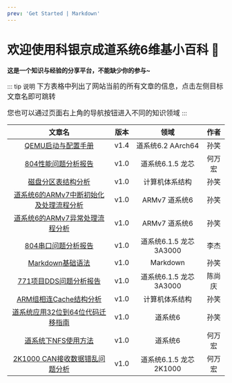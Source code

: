 ```yaml
---
prev: 'Get Started | Markdown'
---
```


# 欢迎使用科银京成道系统6维基小百科 💙

**这是一个知识与经验的分享平台，不能缺少你的参与~**

::: tip 说明
<font size=3>
下方表格中列出了网站当前的所有文章的信息，点击左侧目标文章名即可跳转

您也可以通过页面右上角的导航按钮进入不同的知识领域
</font>
:::

|                                                  文章名                                                   | 版本 |           领域           |  作者  |
| :-------------------------------------------------------------------------------------------------------: | :--: | :----------------------: | :----: |
|                   [QEMU启动与配置手册](/飞腾平台/QEMU启动与配置手册.md)                    | v1.4 |    道系统6.2 AArch64    |  孙笑  |
|               [804性能问题分析报告](/龙芯平台/804性能问题分析报告/804性能问题分析报告.md)                | v1.0 |    道系统6.1.5 龙芯     | 何万宏 |
|          [磁盘分区表结构分析](/公共知识/计算机体系结构/磁盘分区表结构分析/磁盘分区表结构分析.md)          | v1.0 |      计算机体系结构      |  孙笑  |
| [道系统6的ARMv7中断初始化及处理流程分析](/公共知识/道系统6/道系统6的ARMv7中断初始化及处理流程分析.md) | v1.0 |      ARMv7 道系统6      |  孙笑  |
|         [道系统6的ARMv7异常处理流程分析](/公共知识/道系统6/道系统6的ARMv7异常处理流程分析.md)         | v1.0 |      ARMv7 道系统6      |  孙笑  |
|               [804串口问题分析报告](/龙芯平台/804串口问题分析报告/804串口问题分析报告.md)                | v1.0 | 道系统6.1.5 龙芯 3A3000 |  李杰  |
|                 [Markdown基础语法](/公共知识/其他/Markdown基础语法/Markdown基础语法.md)                  | v1.0 |         Markdown         |  孙笑  |
| [771项目DDS问题分析报告](/龙芯平台/771项目DDS问题分析报告/771项目DDS问题分析报告.md) | v1.0 | 道系统6.1.5 龙芯 3A3000 |  陈尚庆 |
| [ARM组相连Cache结构分析](/公共知识/计算机体系结构/ARM组相连Cache结构分析/ARM组相连Cache结构分析.md) | v1.0 | 计算机体系结构 |  孙笑 |
| [道系统应用32位到64位代码迁移指南](/公共知识/道系统6/道系统应用32位到64位代码迁移指南.md) | v1.0 | 道系统6 | 孙笑 |
| [道系统下NFS使用方法](/公共知识/道系统6/道系统下NFS使用方法/道系统下NFS使用方法.md) | v1.0 | 道系统6 | 何万宏 |
| [2K1000 CAN接收数据错乱问题分析](/龙芯平台/2K1000_CAN接收数据错乱问题分析/2K1000_CAN接收数据错乱问题分析.md) | v1.0 | 道系统6.1.5 龙芯 2K1000 | 何万宏 |
